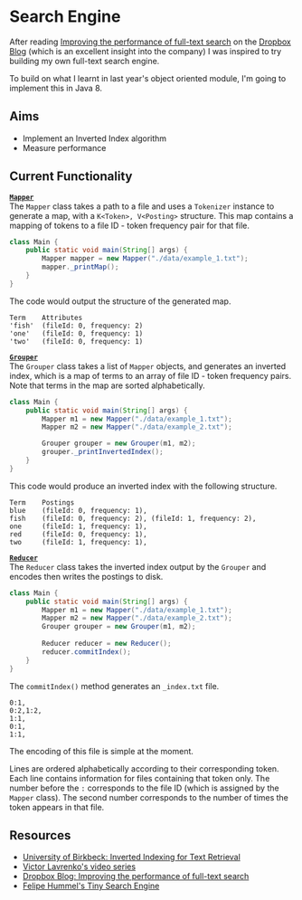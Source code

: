 Search Engine
=============
After reading [Improving the performance of full-text search](https://blogs.dropbox.com/tech/2016/09/improving-the-performance-of-full-text-search/) on the [Dropbox Blog](https://blogs.dropbox.com/dropbox/) (which is an excellent insight into the company) I was inspired to try building my own full-text search engine.

To build on what I learnt in last year's object oriented module, I'm going to implement this in Java 8.

Aims
----
- Implement an Inverted Index algorithm
- Measure performance

Current Functionality
---------------------
**[`Mapper`](https://github.com/benjaminhadfield/search-engine/blob/master/src/com/benhadfield/indexer/Mapper.java)**  
The `Mapper` class takes a path to a file and uses a `Tokenizer` instance to generate a map, with a `K<Token>, V<Posting>` structure.
This map contains a mapping of tokens to a file ID - token frequency pair for that file.

```java
class Main {
    public static void main(String[] args) {
        Mapper mapper = new Mapper("./data/example_1.txt");
        mapper._printMap();
    }
}
```

The code would output the structure of the generated map.

```text
Term    Attributes
'fish'  (fileId: 0, frequency: 2)
'one'   (fileId: 0, frequency: 1)
'two'   (fileId: 0, frequency: 1)
```


**[`Grouper`](https://github.com/benjaminhadfield/search-engine/blob/master/src/com/benhadfield/indexer/Grouper.java)**  
The `Grouper` class takes a list of `Mapper` objects, and generates an inverted index, which is a map of terms to an array of file ID - token frequency pairs.
Note that terms in the map are sorted alphabetically.

```java
class Main {
    public static void main(String[] args) {
        Mapper m1 = new Mapper("./data/example_1.txt");
        Mapper m2 = new Mapper("./data/example_2.txt");

        Grouper grouper = new Grouper(m1, m2);
        grouper._printInvertedIndex();
    }
}
```

This code would produce an inverted index with the following structure.

```text
Term    Postings
blue    (fileId: 0, frequency: 1), 
fish    (fileId: 0, frequency: 2), (fileId: 1, frequency: 2), 
one     (fileId: 1, frequency: 1), 
red     (fileId: 0, frequency: 1), 
two     (fileId: 1, frequency: 1),
```


**[`Reducer`](https://github.com/benjaminhadfield/search-engine/blob/master/src/com/benhadfield/indexer/Reducer.java)**  
The `Reducer` class takes the inverted index output by the `Grouper` and encodes then writes the postings to disk.

```java
class Main {
    public static void main(String[] args) {
        Mapper m1 = new Mapper("./data/example_1.txt");
        Mapper m2 = new Mapper("./data/example_2.txt");
        Grouper grouper = new Grouper(m1, m2);
        
        Reducer reducer = new Reducer();
        reducer.commitIndex();
    }
}
```

The `commitIndex()` method generates an `_index.txt` file.

```text
0:1,
0:2,1:2,
1:1,
0:1,
1:1, 
```

The encoding of this file is simple at the moment.

Lines are ordered alphabetically according to their corresponding token.
Each line contains information for files containing that token only.
The number before the `:` corresponds to the file ID (which is assigned by the `Mapper` class).
The second number corresponds to the number of times the token appears in that file.


Resources
---------
- [University of Birkbeck: Inverted Indexing for Text
 Retrieval](http://www.dcs.bbk.ac.uk/~dell/teaching/cc/book/ditp/ditp_ch4.pdf)  
- [Victor Lavrenko's video series](https://www.youtube.com/watch?v=Mlp8hlKwETs)  
- [Dropbox Blog: Improving the performance of full-text search](https://blogs.dropbox.com/tech/2016/09/improving-the-performance-of-full-text-search/)  
- [Felipe Hummel's Tiny Search Engine](https://github.com/felipehummel/TinySearchEngine/blob/master/scala/tinySearch.scala)
